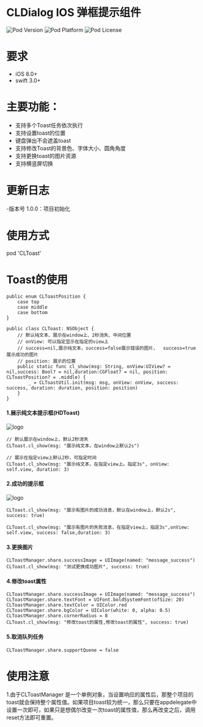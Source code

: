 # CLDialog IOS 弹框提示组件

![Pod Version](https://img.shields.io/cocoapods/v/CLToast.svg?style=flat)
![Pod Platform](https://img.shields.io/cocoapods/p/CLToast.svg?style=flat)
![Pod License](https://img.shields.io/cocoapods/l/CLToast.svg?style=flat)

# 要求

- iOS 8.0+
- swift 3.0+

# 主要功能：

- 支持多个Toast任务依次执行
- 支持设置toast的位置
- 键盘弹出不会遮盖toast
- 支持修改Toast的背景色、字体大小、圆角角度
- 支持更换toast的图片资源
- 支持横竖屏切换

# 更新日志

-版本号 1.0.0：项目初始化

# 使用方式

pod 'CLToast'

# Toast的使用
```
public enum CLToastPosition {
    case top
    case middle
    case bottom
}

public class CLToast: NSObject {
    // 默认纯文本、展示在window上、2秒消失、中间位置
    // onView: 可以指定显示在指定的view上
    // success=nil,展示纯文本，success=false展示错误的图片，	success=true展示成功的图片
    // position: 展示的位置
    public static func cl_show(msg: String, onView:UIView? = nil,success: Bool? = nil,duration:CGFloat? = nil, position: CLToastPosition? = .middle) {
        _ = CLToastUtil.init(msg: msg, onView: onView, success: success, duration: duration, position: position)
    } 
}
```


#### 1.展示纯文本提示框(HDToast)
![logo](http://images2015.cnblogs.com/blog/818253/201707/818253-20170705151844784-1921693442.png)

	// 默认展示在window上，默认2秒消失
	CLToast.cl_show(msg: "展示纯文本，在window上默认2s")
	
	// 展示在指定view上默认2秒，可指定时间
	CLToast.cl_show(msg: "展示纯文本，在指定view上。指定3s", onView: self.view, duration: 3)

#### 2.成功的提示框
![logo](http://images2015.cnblogs.com/blog/818253/201707/818253-20170705151857300-1222661027.png)

    CLToast.cl_show(msg: "展示有图片的成功消息，默认在window上，默认2s", success: true)

    CLToast.cl_show(msg: "展示有图片的失败消息，在指定view上，指定3s",onView: self.view, success: false,duration: 3)
    

#### 3.更换图片

```
CLToastManager.share.successImage = UIImage(named: "message_success")
CLToast.cl_show(msg: "测试更换成功图片", success: true)
```

#### 4.修改toast属性

```
CLToastManager.share.successImage = UIImage(named: "message_success")
CLToastManager.share.textFont = UIFont.boldSystemFont(ofSize: 20)
CLToastManager.share.textColor = UIColor.red
CLToastManager.share.bgColor = UIColor(white: 0, alpha: 0.5)
CLToastManager.share.cornerRadius = 8
CLToast.cl_show(msg: "修改toast的属性,修改toast的属性", success: true)
```

#### 5.取消队列任务

	CLToastManager.share.supportQuene = false

# 使用注意

1.由于CLToastManager 是一个单例对象，当设置响应的属性后，那整个项目的toast就会保持整个属性值。如果项目toast较为统一，那么只要在appdelegate中设置一次即可，如果只是想偶尔改变一次toast的属性值，那么再改变之后，调用reset方法即可重置。

